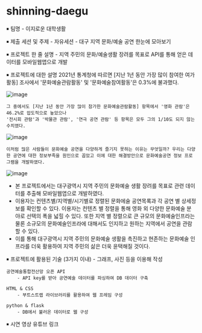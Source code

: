 # shinning-daegu
￭ 팀명 -
	이지로운 대학생활
  
￭ 제출 세션 및 주제 -
	자유세션 - 대구 지역 문화/예술 공연 한눈에 모아보기
  
￭ 프로젝트 한 줄 설명 -
	지역 주민의 문화/예술생활 장려를 목표로 API를 통해 얻은 데이터를 모바일웹앱으로 개발
  
￭ 프로젝트에 대한 설명
	2021년 통계청에 따르면 [지난 1년 동안 가장 많이 참여한 여가활동] 조사에서 '문화예술관람활동' 및 '문화예술참여활동'은 0.3%에 불과했다.

![image](https://user-images.githubusercontent.com/93438663/192116528-f05831dd-20da-4e7e-a8cb-d7644b1020a9.png)

	그 중에서도 [지난 1년 동안 가장 많이 참가한 문화예술관람활동] 항목에서 '영화 관람'은 46.2%로 압도적으로 높았으나 
	'전시회 관람'과 '박물관 관람', '연극 공연 관람' 등 항목은 모두 그의 1/10도 되지 않는 수치였다. 
	
![image](https://user-images.githubusercontent.com/93438663/192116676-55a23112-119d-4ef3-a0e4-ae9d28029ffe.png)

  	이처럼 많은 사람들이 문화예술 공연을 다양하게 즐기지 못하는 이유는 무엇일까? 우리는 다양한 공연에 대한 정보부족을 원인으로 꼽았고 이에 대한 해결방안으로 문화예술공연 정보 프로그램을 개발하였다.
	
![image](https://user-images.githubusercontent.com/93438663/192116544-c451cfad-3f47-492c-814d-96ffe4ff2a7f.png)


  - 본 프로젝트에서는 대구광역시 지역 주민의 문화예술 생활 장려를 목표로 관련 데이터를 추출해 모바일웹앱으로 개발하였다.
  - 이용자는 컨텐츠별/지역별/시기별로 정렬된 문화에술 공연목록과 각 공연 별 상세정보를 확인할 수 있다. 이용자는 컨텐츠 별 정렬을 통해 영화 외 다양한 문화예술 분야로 선택의 폭을 넓힐 수 있다. 또한 지역 별 정렬으로 큰 규모의 문화예술인프라는 물론 소규모의 문화예술인프라에 대해서도 인지하고 원하는 지역에서 공연을 관람할 수 있다.
  - 이를 통해 대구광역시 지역 주민의 문화예술 생활을 촉진하고 현존하는 문화예술 인프라를 더욱 활용하여 지역 주민의 삶은 더욱 윤택해질 것이다.

￭ 프로젝트에 활용된 기술 (3가지 이내) - 그래프, 사진 등을 이용해 작성
	
	공연예술통합전산망 오픈 API	
		- API key를 받아 공연예술 데이터를 파싱하여 DB 데이터 구축
	
	HTML & CSS
		- 부트스트랩 라이브러리를 활용하여 웹 프레임 구성
	
	python & flask
		- DB에서 불러온 데이터로 웹 구성
    
￭ 시연 영상
	유튜브 링크

